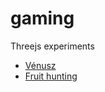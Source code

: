 # gaming
Threejs experiments

 - [Vénusz](http://matekoncz.github.io/gaming/veenus.html)
 - [Fruit hunting](http://matekoncz.github.io/gaming/avatar.html)
